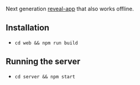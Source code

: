 Next generation [reveal-app](https://github.com/patarapolw/reveal-app) that also works offline.

## Installation

- `cd web && npm run build`

## Running the server

- `cd server && npm start`
